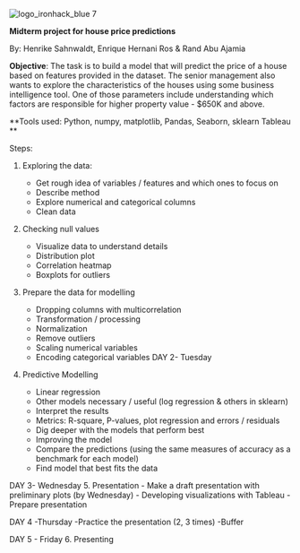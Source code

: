 ![logo_ironhack_blue 7](https://user-images.githubusercontent.com/23629340/40541063-a07a0a8a-601a-11e8-91b5-2f13e4e6b441.png)

**Midterm project for house price predictions**

By: Henrike Sahnwaldt, Enrique Hernani Ros & Rand Abu Ajamia

**Objective**: The task is to build a model that will predict the price of a house based on features provided in the dataset. The senior management also wants to explore the characteristics of the houses using some business intelligence tool. One of those parameters include understanding which factors are responsible for higher property value - \$650K and above.

**Tools used: Python, numpy, matplotlib, Pandas, Seaborn, sklearn Tableau **

Steps: 

1. Exploring the data: 
	- Get rough idea of variables / features and which ones to focus on
	- Describe method
	- Explore numerical and categorical columns
	- Clean data 
2. Checking null values
	- Visualize data to understand details 
	- Distribution plot
	- Correlation heatmap 
	- Boxplots for outliers

3. Prepare the data for modelling 
	- Dropping columns with multicorrelation
	- Transformation / processing
	- Normalization
	- Remove outliers
	- Scaling numerical variables
	- Encoding categorical variables
DAY 2- Tuesday 
4. Predictive Modelling
	- Linear regression
	- Other models necessary / useful (log regression & others in sklearn)
	- Interpret the results
	- Metrics: R-square, P-values, plot regression and errors / residuals
	- Dig deeper with the models that perform best
	- Improving the model 
	- Compare the predictions (using the same measures of accuracy as a benchmark for each model)
 	- Find model that best fits the data

DAY 3- Wednesday
5. Presentation 
	- Make a draft presentation with preliminary plots (by Wednesday)
	- Developing visualizations with Tableau 
     	- Prepare presentation
	
DAY 4 -Thursday
	-Practice the presentation (2, 3 times)
	-Buffer  

DAY 5 - Friday
6. Presenting
